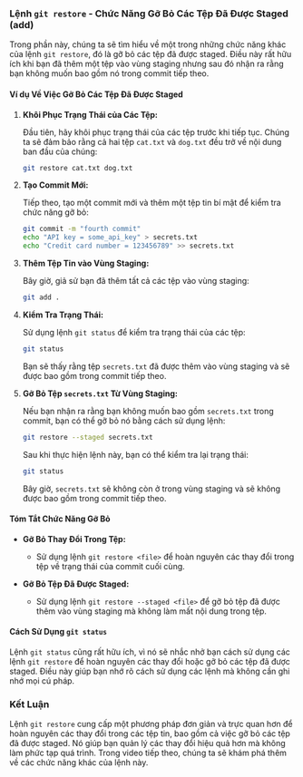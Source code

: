 ### Lệnh `git restore` - Chức Năng Gỡ Bỏ Các Tệp Đã Được Staged (add)

Trong phần này, chúng ta sẽ tìm hiểu về một trong những chức năng khác của lệnh `git restore`, đó là gỡ bỏ các tệp đã được staged. Điều này rất hữu ích khi bạn đã thêm một tệp vào vùng staging nhưng sau đó nhận ra rằng bạn không muốn bao gồm nó trong commit tiếp theo.

#### Ví dụ Về Việc Gỡ Bỏ Các Tệp Đã Được Staged

1. **Khôi Phục Trạng Thái của Các Tệp:**
   
   Đầu tiên, hãy khôi phục trạng thái của các tệp trước khi tiếp tục. Chúng ta sẽ đảm bảo rằng cả hai tệp `cat.txt` và `dog.txt` đều trở về nội dung ban đầu của chúng:

   ```bash
   git restore cat.txt dog.txt
   ```

2. **Tạo Commit Mới:**

   Tiếp theo, tạo một commit mới và thêm một tệp tin bí mật để kiểm tra chức năng gỡ bỏ:

   ```bash
   git commit -m "fourth commit"
   echo "API key = some_api_key" > secrets.txt
   echo "Credit card number = 123456789" >> secrets.txt
   ```

3. **Thêm Tệp Tin vào Vùng Staging:**

   Bây giờ, giả sử bạn đã thêm tất cả các tệp vào vùng staging:

   ```bash
   git add .
   ```

4. **Kiểm Tra Trạng Thái:**

   Sử dụng lệnh `git status` để kiểm tra trạng thái của các tệp:

   ```bash
   git status
   ```

   Bạn sẽ thấy rằng tệp `secrets.txt` đã được thêm vào vùng staging và sẽ được bao gồm trong commit tiếp theo.

5. **Gỡ Bỏ Tệp `secrets.txt` Từ Vùng Staging:**

   Nếu bạn nhận ra rằng bạn không muốn bao gồm `secrets.txt` trong commit, bạn có thể gỡ bỏ nó bằng cách sử dụng lệnh:

   ```bash
   git restore --staged secrets.txt
   ```

   Sau khi thực hiện lệnh này, bạn có thể kiểm tra lại trạng thái:

   ```bash
   git status
   ```

   Bây giờ, `secrets.txt` sẽ không còn ở trong vùng staging và sẽ không được bao gồm trong commit tiếp theo.

#### Tóm Tắt Chức Năng Gỡ Bỏ

- **Gỡ Bỏ Thay Đổi Trong Tệp:**
  - Sử dụng lệnh `git restore <file>` để hoàn nguyên các thay đổi trong tệp về trạng thái của commit cuối cùng.

- **Gỡ Bỏ Tệp Đã Được Staged:**
  - Sử dụng lệnh `git restore --staged <file>` để gỡ bỏ tệp đã được thêm vào vùng staging mà không làm mất nội dung trong tệp.

#### Cách Sử Dụng `git status`

Lệnh `git status` cũng rất hữu ích, vì nó sẽ nhắc nhở bạn cách sử dụng các lệnh `git restore` để hoàn nguyên các thay đổi hoặc gỡ bỏ các tệp đã được staged. Điều này giúp bạn nhớ rõ cách sử dụng các lệnh mà không cần ghi nhớ mọi cú pháp.

### Kết Luận

Lệnh `git restore` cung cấp một phương pháp đơn giản và trực quan hơn để hoàn nguyên các thay đổi trong các tệp tin, bao gồm cả việc gỡ bỏ các tệp đã được staged. Nó giúp bạn quản lý các thay đổi hiệu quả hơn mà không làm phức tạp quá trình. Trong video tiếp theo, chúng ta sẽ khám phá thêm về các chức năng khác của lệnh này.
